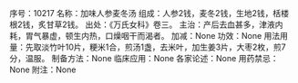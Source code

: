序号：10217
名称：加味人参麦冬汤
组成：人参2钱，麦冬2钱，生地2钱，栝楼根2钱，炙甘草2钱。
出处：《万氏女科》卷三。
主治：产后去血甚多，津液内耗，胃气暴虚，顿生内热，口燥咽干而渴者。
加减：None
功效：None
用法用量：先取淡竹叶10片，粳米1合，煎汤1盏，去米叶，加生姜3片，大枣2枚，煎7分，温服。
制备方法：None
临床应用：None
各家论述：None
用药禁忌：None
附注：None
